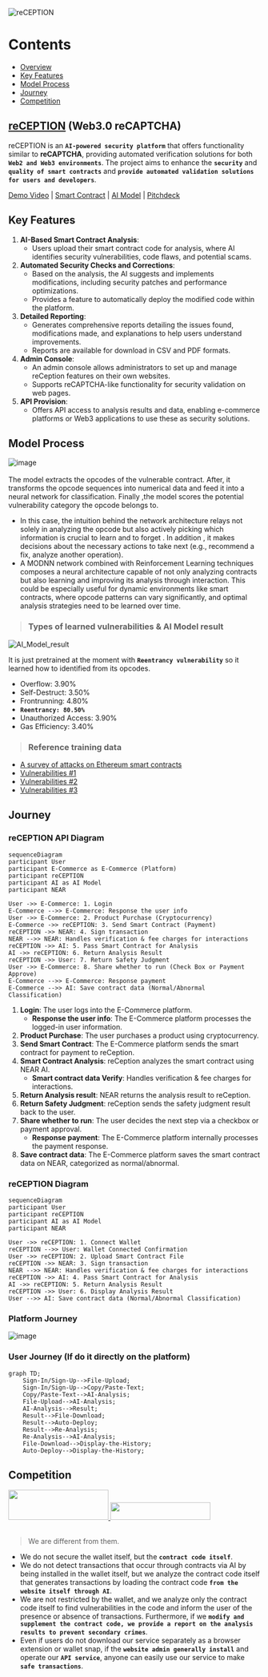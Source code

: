 ![reCEPTION](https://github.com/user-attachments/assets/775b68ac-564e-42fb-b7d5-177943ed8995)

# Contents
- [Overview](https://github.com/Julius-Ky/reCeption/blob/main/README.md#reception-web30-recaptcha)
- [Key Features](https://github.com/Julius-Ky/reCeption/blob/main/README.md#key-features)
- [Model Process](https://github.com/Julius-Ky/reCeption/blob/main/README.md#model-process)
- [Journey](https://github.com/Julius-Ky/reCeption/blob/main/README.md#Journey)
- [Competition](https://github.com/Julius-Ky/reCeption/blob/main/README.md#Competition)

## [reCEPTION](https://reception-seven.vercel.app/) (Web3.0 reCAPTCHA)

reCEPTION is an **`AI-powered security platform`** that offers functionality similar to **reCAPTCHA**, providing automated verification solutions for both **`Web2 and Web3 environments`**. 
The project aims to enhance the **`security`** and **`quality of smart contracts`** and **`provide automated validation solutions for users and developers`**.

[Demo Video]() | [Smart Contract](https://github.com/Julius-Ky/reCeption/tree/main/contracts) | [AI Model](https://github.com/Julius-Ky/reCeption/tree/main/model) | [Pitchdeck](https://drive.google.com/file/d/1gn9eo1JHbGmijGPWTwsq1gkfCLY_8rKp/view?usp=sharing)

## Key Features
1. **AI-Based Smart Contract Analysis**:
    - Users upload their smart contract code for analysis, where AI identifies security vulnerabilities, code flaws, and potential scams.
2. **Automated Security Checks and Corrections**:
    - Based on the analysis, the AI suggests and implements modifications, including security patches and performance optimizations.
    - Provides a feature to automatically deploy the modified code within the platform.
3. **Detailed Reporting**:
    - Generates comprehensive reports detailing the issues found, modifications made, and explanations to help users understand improvements.
    - Reports are available for download in CSV and PDF formats.
4. **Admin Console**:
    - An admin console allows administrators to set up and manage reCeption features on their own websites.
    - Supports reCAPTCHA-like functionality for security validation on web pages.
5. **API Provision**:
    - Offers API access to analysis results and data, enabling e-commerce platforms or Web3 applications to use these as security solutions.

## Model Process
![image](https://github.com/user-attachments/assets/ff0954d2-e9d8-4451-bfd8-a466f06f8f8e)
<br></br>
The model extracts the opcodes of the vulnerable contract.
After, it transforms the opcode sequences into numerical data and feed it into a neural network for classification.
Finally ,the model scores the potential vulnerability category the opcode belongs to.

- In this case, the intuition behind the network architecture relays not solely in analyzing the opcode  but also actively picking which information is crucial to learn and to forget . In addition , it makes decisions about the necessary actions to take next (e.g., recommend a fix, analyze another operation).
- A MODNN network combined with Reinforcement Learning techniques composes a neural architecture capable of not only analyzing contracts but also learning and improving its analysis through interaction. This could be especially useful for dynamic environments like smart contracts, where opcode patterns can vary significantly, and optimal analysis strategies need to be learned over time.

> ### Types of learned vulnerabilities & AI Model result

![AI_Model_result](https://github.com/user-attachments/assets/196f42ac-1ea8-4dad-a4ca-d9fe32ba5667)

It is just pretrained at the moment with **`Reentrancy vulnerability`** so it learned how to identified from its opcodes.
- Overflow: 3.90%
- Self-Destruct: 3.50%
- Frontrunning: 4.80%
- **`Reentrancy: 80.50%`**
- Unauthorized Access: 3.90%
- Gas Efficiency: 3.40%

> ### Reference training data
- [A survey of attacks on Ethereum smart contracts](https://drive.google.com/file/d/1iKK2nI9jQnyWflCkc1lR0q_pRUKyD5wk/view?usp=sharing)
- [Vulnerabilities #1](https://kadenzipfel.github.io/smart-contract-vulnerabilities/)
- [Vulnerabilities #2](https://arxiv.org/html/2409.02139v1)
- [Vulnerabilities #3](https://www.4byte.directory/)

## Journey
### reCEPTION API Diagram
```mermaid
sequenceDiagram
participant User
participant E-Commerce as E-Commerce (Platform)
participant reCEPTION
participant AI as AI Model
participant NEAR

User ->> E-Commerce: 1. Login
E-Commerce -->> E-Commerce: Response the user info
User ->> E-Commerce: 2. Product Purchase (Cryptocurrency)
E-Commerce ->> reCEPTION: 3. Send Smart Contract (Payment)
reCEPTION ->> NEAR: 4. Sign transaction
NEAR -->> NEAR: Handles verification & fee charges for interactions
reCEPTION ->> AI: 5. Pass Smart Contract for Analysis
AI ->> reCEPTION: 6. Return Analysis Result
reCEPTION ->> User: 7. Return Safety Judgment
User ->> E-Commerce: 8. Share whether to run (Check Box or Payment Approve)
E-Commerce -->> E-Commerce: Response payment
E-Commerce -->> AI: Save contract data (Normal/Abnormal Classification)
```

1. **Login**: The user logs into the E-Commerce platform.
   - **Response the user info**: The E-Commerce platform processes the logged-in user information.
2. **Product Purchase**: The user purchases a product using cryptocurrency.
3. **Send Smart Contract**: The E-Commerce platform sends the smart contract for payment to reCeption.
4. **Smart Contract Analysis**: reCeption analyzes the smart contract using NEAR AI.
   - **Smart contract data Verify**: Handles verification & fee charges for interactions.
5. **Return Analysis result**: NEAR returns the analysis result to reCeption.
6. **Return Safety Judgment**: reCeption sends the safety judgment result back to the user.
7. **Share whether to run**: The user decides the next step via a checkbox or payment approval.
   - **Response payment**: The E-Commerce platform internally processes the payment response.
8. **Save contract data**: The E-Commerce platform saves the smart contract data on NEAR, categorized as normal/abnormal.

### reCEPTION Diagram
```mermaid
sequenceDiagram
participant User
participant reCEPTION
participant AI as AI Model
participant NEAR

User ->> reCEPTION: 1. Connect Wallet
reCEPTION -->> User: Wallet Connected Confirmation
User ->> reCEPTION: 2. Upload Smart Contract File
reCEPTION ->> NEAR: 3. Sign transaction
NEAR -->> NEAR: Handles verification & fee charges for interactions
reCEPTION ->> AI: 4. Pass Smart Contract for Analysis
AI ->> reCEPTION: 5. Return Analysis Result
reCEPTION ->> User: 6. Display Analysis Result
User -->> AI: Save contract data (Normal/Abnormal Classification)
```
### Platform Journey
![image](https://github.com/user-attachments/assets/503aca13-2084-4870-b88c-4acb323f1fcb)

### User Journey (If do it directly on the platform)
```mermaid
graph TD;
    Sign-In/Sign-Up-->File-Upload;
    Sign-In/Sign-Up-->Copy/Paste-Text;
    Copy/Paste-Text-->AI-Analysis;
    File-Upload-->AI-Analysis;
    AI-Analysis-->Result;
    Result-->File-Download;
    Result-->Auto-Deploy;
    Result-->Re-Analysis;
    Re-Analysis-->AI-Analysis;
    File-Download-->Display-the-History;
    Auto-Deploy-->Display-the-History;
```

## Competition
<a href="https://www.walletguard.app/" height="5" width="10" target="_blank">
	<img src="https://cdn.prod.website-files.com/653c60995304b515c2f8f3f6/65a758a1767a906d4ebcde44_wallet%20guard%20logo.png" width="200" height="60">
<a><a href="https://www.anchain.ai/" height="5" width="10" target="_blank">
	<img src="https://github.com/user-attachments/assets/ca988dbf-b869-4524-a7ff-127a3618ae4d" width="200" height="35">
<a><br></br>

> We are different from them.

- We do not secure the wallet itself, but the **`contract code itself`**.
- We do not detect transactions that occur through contracts via AI by being installed in the wallet itself, but we analyze the contract code itself that generates transactions by loading the contract code **`from the website itself through AI`**.
- We are not restricted by the wallet, and we analyze only the contract code itself to find vulnerabilities in the code and inform the user of the presence or absence of transactions. Furthermore, if we **`modify and supplement the contract code, we provide a report on the analysis results to prevent secondary crimes`**.
- Even if users do not download our service separately as a browser extension or wallet snap, if the **`website admin generally install`** and operate our **`API service`**, anyone can easily use our service to make **`safe transactions`**.
